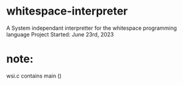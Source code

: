 # whitespace-interpreter
A System independant interpretter for the whitespace programming language 
Project Started: June 23rd, 2023

# note:
wsi.c contains main ()

